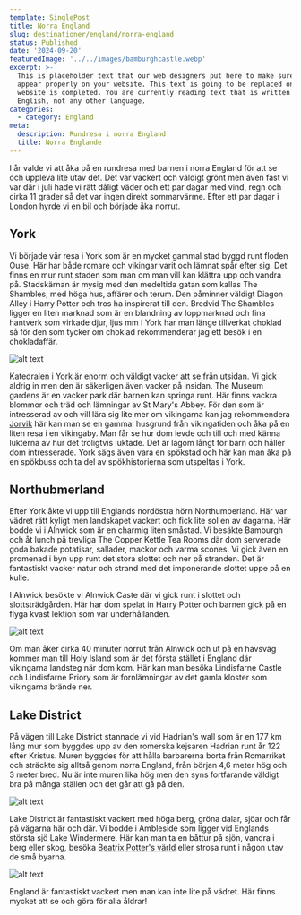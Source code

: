 ```yaml
---
template: SinglePost
title: Norra England
slug: destinationer/england/norra-england
status: Published
date: '2024-09-20'
featuredImage: '../../images/bamburghcastle.webp'
excerpt: >-
  This is placeholder text that our web designers put here to make sure words
  appear properly on your website. This text is going to be replaced once the
  website is completed. You are currently reading text that is written in
  English, not any other language.
categories:
  - category: England
meta:
  description: Rundresa i norra England
  title: Norra Englande
--- 
```

I år valde vi att åka på en rundresa med barnen i norra England för att se och uppleva lite utav det. Det var vackert och väldigt grönt men även fast vi var där i juli hade vi rätt dåligt väder och ett par dagar med vind, regn  och cirka 11 grader så det var ingen direkt sommarvärme. Efter ett par dagar i London hyrde vi en bil och började åka norrut. 

## York
Vi började vår resa i York som är en mycket gammal stad byggd runt floden Ouse. Här har både romare och vikingar varit och lämnat spår efter sig. Det finns en mur runt staden som man om man vill kan klättra upp och vandra på. Stadskärnan är mysig med den medeltida gatan som kallas The Shambles, med höga hus, affärer och terum. Den påminner väldigt Diagon Alley i Harry Potter och tros ha inspirerat till den. Bredvid The Shambles ligger en liten marknad som är en blandning av loppmarknad och fina hantverk som virkade djur, ljus mm I York har man länge tillverkat choklad så för den som tycker om choklad rekommenderar jag ett besök i en chokladaffär. 

![alt text](/images/museumgardens.webp "Museum garden i York")

Katedralen i York är enorm och väldigt vacker att se från utsidan. Vi gick aldrig in men den är säkerligen även vacker på insidan. The Museum gardens är en vacker park där barnen kan springa runt. Här finns vackra blommor och träd och lämningar av St Mary's Abbey. För den som är intresserad av och vill lära sig lite mer om vikingarna kan jag rekommendera [Jorvik](https://www.jorvikvikingcentre.co.uk/) här kan man se en gammal husgrund från vikingatiden och åka på en liten resa i en vikingaby. Man får se hur dom levde och till och med känna lukterna av hur det troligtvis luktade. Det är lagom långt för barn och håller dom intresserade. York sägs även vara en spökstad och här kan man åka på en spökbuss och ta del av spökhistorierna som utspeltas i York. 

## Northubmerland
Efter York åkte vi upp till Englands nordöstra hörn Northumberland. Här var vädret rätt kyligt men landskapet vackert och fick lite sol en av dagarna. Här bodde vi i Alnwick som är en charmig liten småstad. Vi besäkte Bamburgh och åt lunch på trevliga The Copper Kettle Tea Rooms där dom serverade goda bakade potatisar, sallader, mackor och varma scones. Vi gick även en promenad i byn upp runt det stora slottet och ner på stranden. Det är fantastiskt vacker natur och strand med det imponerande slottet uppe på en kulle. 

I Alnwick besökte vi Alnwick Caste där vi gick runt i slottet och slottsträdgården. Här har dom spelat in Harry Potter och barnen gick på en flyga kvast lektion som var underhållanden. 

![alt text](/images/alnwickcastle.webp "Alnwick gardens i Alnwick")

Om man åker cirka 40 minuter norrut från Alnwick och ut på en havsväg kommer man till Holy Island som är det första stället i England där vikingarna landsteg när dom kom. Här kan man besöka Lindisfarne Castle och Lindisfarne Priory som är fornlämningar av det gamla kloster som vikingarna brände ner. 

## Lake District
På vägen till Lake District stannade vi vid Hadrian's wall som är en 177 km lång mur som byggdes upp av den romerska kejsaren Hadrian runt år 122 efter Kristus. Muren byggdes för att hålla barbarerna borta från Romarriket och sträckte sig alltså genom norra England, från början 4,6 meter hög och 3 meter bred. Nu är inte muren lika hög men den syns fortfarande väldigt bra på många ställen och det går att gå på den. 

![alt text](/images/hadrianswall.webp "Hadrians wall")

Lake District är fantastiskt vackert med höga berg, gröna dalar, sjöar och får på vägarna här och där. Vi bodde i Ambleside som ligger vid Englands största sjö Lake Windermere. Här kan man ta en båttur på sjön, vandra i berg eller skog, besöka [Beatrix Potter's värld](https://www.hop-skip-jump.com/) eller strosa runt i någon utav de små byarna. 

![alt text](/images/windermere.webp "Windermere i Lake District")

England är fantastiskt vackert men man kan inte lite på vädret. Här finns mycket att se och göra för alla åldrar!





